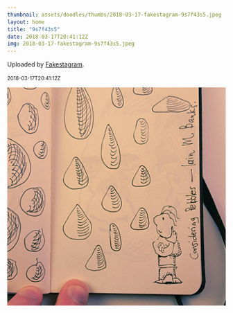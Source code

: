 ```yaml
---
thumbnail: assets/doodles/thumbs/2018-03-17-fakestagram-9s7f43s5.jpeg
layout: home
title: "9s7f43s5"
date: 2018-03-17T20:41:12Z
img: 2018-03-17-fakestagram-9s7f43s5.jpeg
---
```


Uploaded by [Fakestagram](https://github.com/opyate/fakestagram).

<small>2018-03-17T20:41:12Z</small>

![Uploaded by Fakestagram](assets/doodles/original/2018-03-17-fakestagram-9s7f43s5.jpeg)
